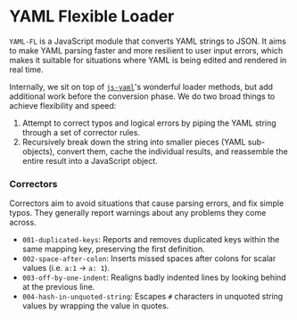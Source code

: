 # YAML Flexible Loader

`YAML-FL` is a JavaScript module that converts YAML strings to JSON. It aims to make YAML parsing faster and more resilient to user input errors, which makes it suitable for situations where YAML is being edited and rendered in real time.

Internally, we sit on top of [`js-yaml`](https://github.com/nodeca/js-yaml)'s wonderful loader methods, but add additional work before the conversion phase. We do two broad things to achieve flexibility and speed:

1. Attempt to correct typos and logical errors by piping the YAML string through a set of corrector rules.
2. Recursively break down the string into smaller pieces (YAML sub-objects), convert them, cache the individual results, and reassemble the entire result into a JavaScript object.

### Correctors

Correctors aim to avoid situations that cause parsing errors, and fix simple typos. They generally report warnings about any problems they come across.

- `001-duplicated-keys`: Reports and removes duplicated keys within the same mapping key, preserving the first definition.
- `002-space-after-colon`: Inserts missed spaces after colons for scalar values (i.e. `a:1` -> `a: 1`).
- `003-off-by-one-indent`: Realigns badly indented lines by looking behind at the previous line.
- `004-hash-in-unquoted-string`: Escapes `#` characters in unquoted string values by wrapping the value in quotes.
